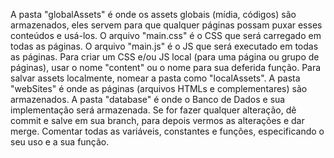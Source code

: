 A pasta "globalAssets" é onde os assets globais (mídia, códigos) são armazenados, eles servem para que qualquer páginas possam puxar esses conteúdos e usá-los.
O arquivo "main.css" é o CSS que será carregado em todas as páginas.
O arquivo "main.js" é o JS que será executado em todas as páginas.
Para criar um CSS e/ou JS local (para uma página ou grupo de páginas), usar o nome "content" ou o nome para sua deferida função.
Para salvar assets localmente, nomear a pasta como "localAssets".
A pasta "webSites" é onde as páginas (arquivos HTMLs e complementares) são armazenados.
A pasta "database" é onde o Banco de Dados e sua implementação será armazenada.
Se for fazer qualquer alteração, dê commit e salve em sua branch, para depois vermos as alterações e dar merge.
Comentar todas as variáveis, constantes e funções, especificando o seu uso e a sua função.

